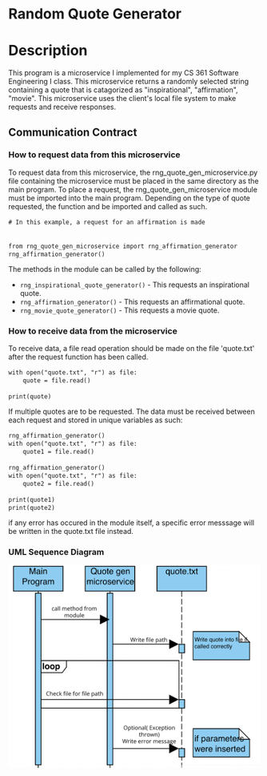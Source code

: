 # Random Quote Generator

# Description
This program is a microservice I implemented for my CS 361 Software Engineering I class. This microservice returns a 
randomly selected string containing a quote that is catagorized as "inspirational", "affirmation", "movie". This microservice uses the client's local file system to make requests and receive responses.
## Communication Contract

### How to request data from this microservice
To request data from this microservice, the rng_quote_gen_microservice.py file containing the microservice must be placed in the same directory as the main
program. To place a request, the rng_quote_gen_microservice module must be imported into the main program. Depending on the type of quote requested, the function and be imported and called
as such.
```
# In this example, a request for an affirmation is made


from rng_quote_gen_microservice import rng_affirmation_generator
rng_affirmation_generator()
```
The methods in the module can be called by the following:

* `rng_inspirational_quote_generator()` - This requests an inspirational quote.
* `rng_affirmation_generator()` - This requests an affirmational quote.
* `rng_movie_quote_generator()` - This requests a movie quote.

### How to receive data from the microservice
To receive data, a file read operation should be made on the file 'quote.txt' after the request function has been called.
```
with open("quote.txt", "r") as file:
    quote = file.read()

print(quote)
```
If multiple quotes are to be requested. The data must be received between each request and stored in unique variables as such:
```
rng_affirmation_generator()
with open("quote.txt", "r") as file:
    quote1 = file.read()

rng_affirmation_generator()
with open("quote.txt", "r") as file:
    quote2 = file.read()

print(quote1)
print(quote2)
```
if any error has occured in the module itself, a specific error messsage will be written in the quote.txt file instead.
### UML Sequence Diagram
![image](https://raw.githubusercontent.com/lek5osu/cs361_random_quote_generator/main/UML%20milestone%202.png)

